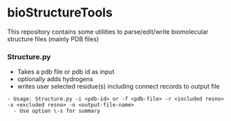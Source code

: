# bioStructureTools
This repository contains some utilities to parse/edit/write biomolecular structure files (mainly PDB files)

### Structure.py 
- Takes a pdb file or pdb id as input
- optionally adds hydrogens
- writes user selected residue(s) including connect records to output file

```
- Usage: Structure.py -i <pdb-id> or -f <pdb-file> -r <included resno> -x <excluded resno> -o <output-file-name>
  - Use option \-s for summary
```
